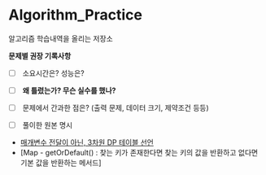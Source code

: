 # Algorithm_Practice

알고리즘 학습내역을 올리는 저장소


  

**문제별 권장 기록사항**

- [ ]  소요시간은? 성능은?
- [ ]  **왜 틀렸는가? 무슨 실수를 했나?**
- [ ]  문제에서 간과한 점은? (출력 문제, 데이터 크기, 제약조건 등등)
- [ ]  풀이한 원본 명시


- [매개변수 전달이 아닌, 3차원 DP 테이블 선언](https://github.com/TPA-ThreeProblemsAday/TPA_KBK/blob/main/BOJ/dp/BOJ14722.java)
- [Map - getOrDefault() : 찾는 키가 존재한다면 찾는 키의 값을 반환하고 없다면 기본 값을 반환하는 메서드] 
